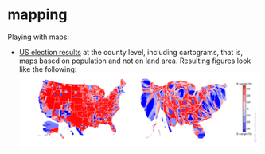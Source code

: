 # mapping

Playing with maps:   
- [US election results](US_elections) at the county level, including cartograms, that is, maps based on population and not on land area. Resulting figures look like the following:
![](US_elections/figs/election_county_map_carto.png)
 
